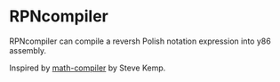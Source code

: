# RPNcompiler

RPNcompiler can compile a reversh Polish notation expression into
y86 assembly.

Inspired by [math-compiler](https://github.com/skx/math-compiler) by
Steve Kemp.
